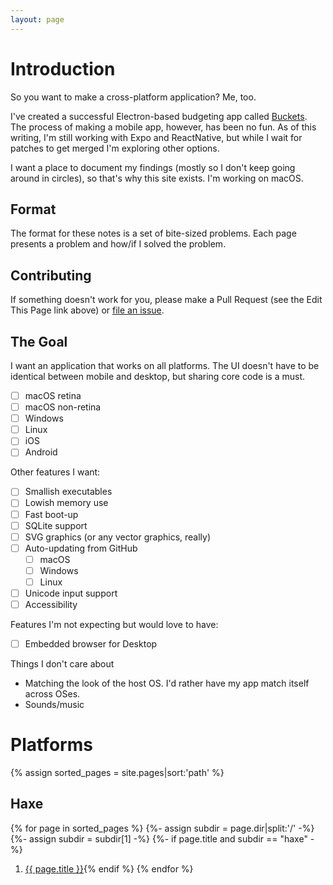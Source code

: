 ```yaml
---
layout: page
---
```


# Introduction

So you want to make a cross-platform application?  Me, too.

I've created a successful Electron-based budgeting app called <a href="https://www.budgetwithbuckets.com" target="_blank">Buckets</a>.  The process of making a mobile app, however, has been no fun.  As of this writing, I'm still working with Expo and ReactNative, but while I wait for patches to get merged I'm exploring other options.

I want a place to document my findings (mostly so I don't keep going around in circles), so that's why this site exists.  I'm working on macOS.

## Format

The format for these notes is a set of bite-sized problems.  Each page presents a problem and how/if I solved the problem.

## Contributing

If something doesn't work for you, please make a Pull Request (see the Edit This Page link above) or [file an issue](https://github.com/iffy/using-haxe/issues/new).

## The Goal

I want an application that works on all platforms.  The UI doesn't have to be identical between mobile and desktop, but sharing core code is a must.

- [ ] macOS retina
- [ ] macOS non-retina
- [ ] Windows
- [ ] Linux
- [ ] iOS
- [ ] Android

Other features I want:

- [ ] Smallish executables
- [ ] Lowish memory use
- [ ] Fast boot-up
- [ ] SQLite support
- [ ] SVG graphics (or any vector graphics, really)
- [ ] Auto-updating from GitHub
  - [ ] macOS
  - [ ] Windows
  - [ ] Linux
- [ ] Unicode input support
- [ ] Accessibility

Features I'm not expecting but would love to have:

- [ ] Embedded browser for Desktop

Things I don't care about

- Matching the look of the host OS.  I'd rather have my app match itself across OSes.
- Sounds/music

# Platforms

{% assign sorted_pages = site.pages|sort:'path' %}

## Haxe

{% for page in sorted_pages %}
{%- assign subdir = page.dir|split:'/' -%}
{%- assign subdir = subdir[1] -%}
{%- if page.title and subdir == "haxe" -%}
1. <a href="{{site.baseurl}}{{page.url}}">{{ page.title }}</a>{% endif %}
{% endfor %}

